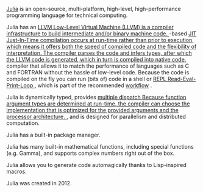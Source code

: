 [Julia](https://julialang.org) is an open-source, multi-platform,
high-level, high-performance programming language for technical
computing.

Julia has an
<a class="tooltip" href="#">LLVM<span> Low-Level Virtual Machine (LLVM) is a compiler
infrastructure to build intermediate and/or binary machine code.
</span></a>-based
<a class="tooltip" href="#">JIT<span> Just-In-Time compilation occurs at
run-time rather than prior to execution, which means it offers both the
speed of compiled code and the flexibility of interpretation. The
compiler parses the code and infers types, after which the LLVM code is
generated, which in turn is compiled into native code. </span></a>
compiler that allows it to match the performance of languages such as C
and FORTRAN without the hassle of low-level code. Because the code is
compiled on the fly you can run (bits of) code in a shell or
<a class="tooltip" href="#">REPL <span> Read-Eval-Print-Loop </span></a>,
which is part of the recommended
[workflow](https://docs.julialang.org/en/v1/manual/workflow-tips) .

Julia is dynamically typed, provides
<a class="tooltip" href="#">multiple dispatch <span> Because
function argument types are determined at run-time, the compiler can
choose the implementation that is optimized for the provided arguments
and the processor architecture. </span></a> , and is designed for
parallelism and distributed computation.

Julia has a built-in package manager.

Julia has many built-in mathematical functions, including special
functions (e.g. Gamma), and supports complex numbers right out of the
box.

Julia allows you to generate code automagically thanks to Lisp-inspired
macros.

Julia was created in 2012.
